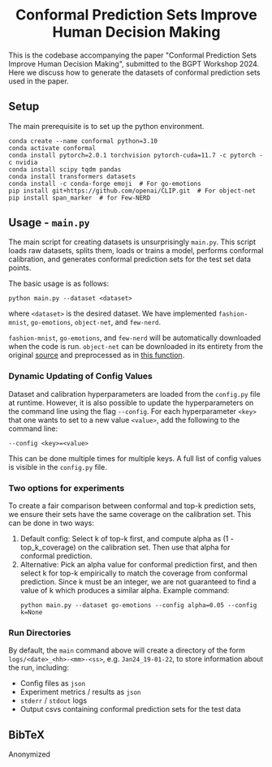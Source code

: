 <div align="center">
<h1>
<b>
Conformal Prediction Sets Improve Human Decision Making
</b>
</h1>
<h4>
</div>

This is the codebase accompanying the paper "Conformal Prediction Sets Improve Human Decision Making", submitted to the BGPT Workshop 2024. Here we discuss how to generate the datasets of conformal prediction sets used in the paper.

## Setup

The main prerequisite is to set up the python environment.

    conda create --name conformal python=3.10
    conda activate conformal
    conda install pytorch=2.0.1 torchvision pytorch-cuda=11.7 -c pytorch -c nvidia
    conda install scipy tqdm pandas
    conda install transformers datasets 
    conda install -c conda-forge emoji  # For go-emotions
    pip install git+https://github.com/openai/CLIP.git  # For object-net
    pip install span_marker  # for Few-NERD

## Usage - `main.py`

The main script for creating datasets is unsurprisingly `main.py`.
This script loads raw datasets, splits them, loads or trains a model, performs conformal calibration, and generates conformal prediction sets for the test set data points.

The basic usage is as follows:

    python main.py --dataset <dataset>

where `<dataset>` is the desired dataset. We have implemented `fashion-mnist`, `go-emotions`, `object-net`, and `few-nerd`.

`fashion-mnist`, `go-emotions`, and `few-nerd` will be automatically downloaded when the code is run. `object-net` can be downloaded in its entirety from the original [source](https://objectnet.dev/) and preprocessed as in [this function](https://github.com/layer6ai-labs/hitl-conformal-prediction/blob/master/dataset_utils.py#L330).

### Dynamic Updating of Config Values

Dataset and calibration hyperparameters are loaded from the `config.py` file at runtime.
However, it is also possible to update the hyperparameters on the command line using the flag `--config`.
For each hyperparameter `<key>` that one wants to set to a new value `<value>`, add the following to the command line:

    --config <key>=<value>

This can be done multiple times for multiple keys. A full list of config values is visible in the `config.py` file.

### Two options for experiments

To create a fair comparison between conformal and top-k prediction sets, we ensure their sets have the same coverage on the calibration set. This can be done in two ways:
1. Default config: Select k of top-k first, and compute alpha as (1 - top_k_coverage) on the calibration set. Then use that alpha for conformal prediction.
2. Alternative: Pick an alpha value for conformal prediction first, and then select k for top-k empirically to match the coverage from conformal prediction. Since k must be an integer, we are not guaranteed to find a value of k which produces a similar alpha. Example command:
    ```
    python main.py --dataset go-emotions --config alpha=0.05 --config k=None
    ```

### Run Directories

By default, the `main` command above will create a directory of the form `logs/<date>_<hh>-<mm>-<ss>`, e.g. `Jan24_19-01-22`, to store information about the run, including:

- Config files as `json`
- Experiment metrics / results as `json`
- `stderr` / `stdout` logs
- Output csvs containing conformal prediction sets for the test data

## BibTeX
Anonymized
